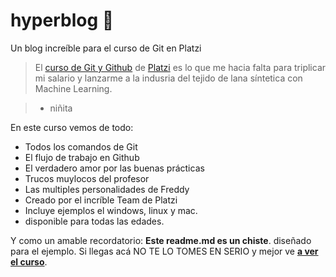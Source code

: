 # hyperblog 💚
Un blog increíble para el curso de Git en Platzi
>El [curso de Git y Github](https://platzi.com/cursos/git-github/ "curso de Git y Github") de [Platzi](https://platzi.com/ "Platzi") es lo que me hacia falta para triplicar mi salario y lanzarme a la indusria del tejido de lana síntetica con Machine Learning.

>- niñita

En este curso vemos de todo:
- Todos los comandos de Git
- El flujo de trabajo en Github
- El verdadero amor por las buenas prácticas
- Trucos muylocos del profesor
- Las multiples personalidades de Freddy
- Creado por el incríble Team de Platzi 
- Incluye ejemplos el windows, linux y mac.
- disponible para todas las edades.

Y como un amable recordatorio: **Este readme.md es un chiste**. diseñado para el ejemplo. Si llegas acá NO TE LO TOMES EN SERIO y mejor ve [**a ver el curso**](https://platzi.com/cursos/git-github/ "a ver el curso").

